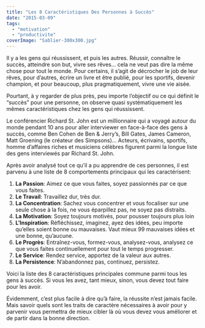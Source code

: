 ```yaml
---
title: "Les 8 Caractéristiques Des Personnes à Succès"
date: "2015-03-09"
tags:
  - "motivation"
  - "productivite"
coverImage: "Sablier-300x300.jpg"
---
```


Il y a les gens qui réussissent, et puis les autres. Réussir, connaître le succès, atteindre son but, vivre ses rêves… cela ne veut pas dire la même chose pour tout le monde. Pour certains, il s’agit de décrocher le job de leur rêves, pour d’autres, écrire un livre et être publié, pour les sportifs, devenir champion, et pour beaucoup, plus pragmatiquement, vivre une vie aisée.

Pourtant, à y regarder de plus près, peu importe l’objectif ou ce qui définit le “succès” pour une personne, on observe quasi systématiquement les mêmes caractéristiques chez les gens qui réussissent.<!--more-->

Le conférencier Richard St. John est un millionnaire qui a voyagé autour du monde pendant 10 ans pour aller interviewer en face-à-face des gens à succès, comme Ben Cohen de Ben & Jerry’s, Bill Gates, James Cameron, Matt Groening (le créateur des Simpsons)… Acteurs, écrivains, sportifs, homme d’affaires riches et musiciens célèbres figurent parmi la longue liste des gens interviewés par Richard St. John.

Après avoir analysé tout ce qu’il a pu apprendre de ces personnes, il est parvenu à une liste de 8 comportements principaux qui les caractérisent:

1. **La Passion**: Aimez ce que vous faites, soyez passionnés par ce que vous faites.
2. **Le Travail**: Travaillez dur, très dur.
3. **La Concentration**: Sachez vous concentrer et vous focaliser sur une seule chose à la fois, ne vous éparpillez pas, ne soyez pas distraits.
4. **La Motivation**: Soyez toujours motivés, pour pousser toujours plus loin
5. **L’Inspiration**: Réfléchissez, imaginez, ayez des idées, peu importe qu’elles soient bonne ou mauvaises. Vaut mieux 99 mauvaises idées et une bonne, qu’aucune.
6. **Le Progrès**: Entraînez-vous, formez-vous, analysez-vous, analysez ce que vous faites continuellement pour tout le temps progresser.
7. **Le Service**: Rendez service, apportez de la valeur aux autres.
8. **La Persistence**: N’abandonnez pas, continuez, persistez.

Voici la liste des 8 caractéristiques principales commune parmi tous les gens à succès. Si vous les avez, tant mieux, sinon, vous devez tout faire pour les avoir.

Évidemment, c’est plus facile à dire qu’à faire, la réussite n’est jamais facile. Mais savoir quels sont les traits de caractère nécessaires à avoir pour y parvenir vous permettra de mieux cibler là où vous devez vous améliorer et de partir dans la bonne direction.
